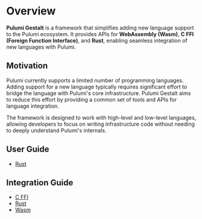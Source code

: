 # Overview

**Pulumi Gestalt** is a framework that simplifies adding new language support to the Pulumi ecosystem. It provides APIs for **WebAssembly (Wasm)**, **C FFI (Foreign Function Interface)**, and **Rust**, enabling seamless integration of new languages with Pulumi.

## Motivation

Pulumi currently supports a limited number of programming languages. Adding support for a new language typically requires significant effort to bridge the language with Pulumi's core infrastructure. Pulumi Gestalt aims to reduce this effort by providing a common set of tools and APIs for language integration.

The framework is designed to work with high-level and low-level languages, allowing developers to focus on writing infrastructure code without needing to deeply understand Pulumi's internals.

## User Guide

- [Rust](languages/rust/index.md)

## Integration Guide

- [C FFI](integrations/c-ffi.md)
- [Rust](integrations/rust.md)
- [Wasm](integrations/wasm.md)